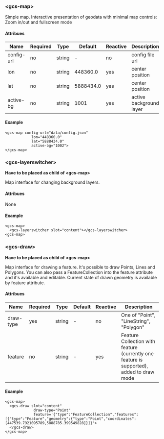 ### \<gcs-map\>

Simple map. Interactive presentation of geodata with minimal map controls: Zoom in/out and fullscreen mode

#### Attribues

| Name       | Required | Type       | Default    | Reactive | Description |
|------------|----------|------------|------------|----------|-------------|
| config-url | no       | string     | -          | no       | config file url |
| lon        | no       | string     | 448360.0   | yes      | center position |
| lat        | no       | string     | 5888434.0  | yes      | center position |
| active-bg  | no       | string     | 1001       | yes      | active background layer |

#### Example

```
<gcs-map config-url="data/config.json"
            lon="448360.0"
            lat="5888434.0"
            active-bg="1002">
</gcs-map>
```

### \<gcs-layerswitcher\>

**Have to be placed as child of \<gcs-map\>**

Map interface for changing background layers.

#### Attribues

None

#### Example

```
<gcs-map>
  <gcs-layerswitcher slot="content"></gcs-layerswitcher>
<gcs-map>
```

### \<gcs-draw\>

**Have to be placed as child of \<gcs-map\>**

Map interface for drawing a feature. It's possible to draw Points, Lines and Polygons. You can also pass a FeatureCollection into the feature attribute and it's available and editable. Current state of drawn geometry is available by feature attribute.

#### Attribues

| Name       | Required | Type       | Default    | Reactive | Description |
|------------|----------|------------|------------|----------|-------------|
| draw-type  | yes      | string     | -          | no       | One of "Point", "LineString", "Polygon" |
| feature    | no       | string     | -          | yes      | Feature Collection with feature (currently one feature is supported), added to draw mode

#### Example

```
<gcs-map>
  <gcs-draw slot="content"
             draw-type="Point"
             feature='{"type":"FeatureCollection","features":[{"type":"Feature","geometry":{"type":"Point","coordinates":[447539.7921095789,5888785.399549828]}]}'>
  </gcs-draw>
</gcs-map>
```